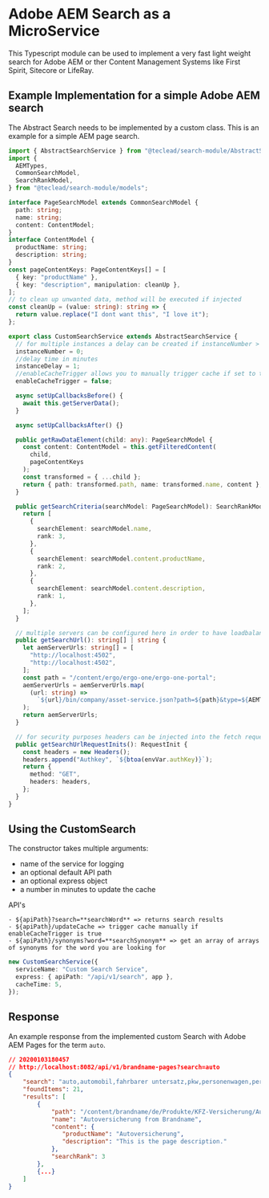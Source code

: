 # Adobe AEM Search as a MicroService

This Typescript module can be used to implement a very fast light weight search for Adobe AEM or ther Content Management Systems like First Spirit, Sitecore or LifeRay.

## Example Implementation for a simple Adobe AEM search

The Abstract Search needs to be implemented by a custom class. This is an example for a simple AEM page search.

```ts
import { AbstractSearchService } from "@teclead/search-module/AbstractSearch.service";
import {
  AEMTypes,
  CommonSearchModel,
  SearchRankModel,
} from "@teclead/search-module/models";

interface PageSearchModel extends CommonSearchModel {
  path: string;
  name: string;
  content: ContentModel;
}
interface ContentModel {
  productName: string;
  description: string;
}
const pageContentKeys: PageContentKeys[] = [
  { key: "productName" },
  { key: "description", manipulation: cleanUp },
];
// to clean up unwanted data, method will be executed if injected
const cleanUp = (value: string): string => {
  return value.replace("I dont want this", "I love it");
};

export class CustomSearchService extends AbstractSearchService {
  // for multiple instances a delay can be created if instanceNumber > 0 => instanceNumber * instanceDelay = delayTime
  instanceNumber = 0;
  //delay time in minutes
  instanceDelay = 1;
  //enableCacheTrigger allows you to manually trigger cache if set to true under ${apiPath}/updateCache
  enableCacheTrigger = false;

  async setUpCallbacksBefore() {
    await this.getServerData();
  }

  async setUpCallbacksAfter() {}

  public getRawDataElement(child: any): PageSearchModel {
    const content: ContentModel = this.getFilteredContent(
      child,
      pageContentKeys
    );
    const transformed = { ...child };
    return { path: transformed.path, name: transformed.name, content };
  }

  public getSearchCriteria(searchModel: PageSearchModel): SearchRankModel[] {
    return [
      {
        searchElement: searchModel.name,
        rank: 3,
      },
      {
        searchElement: searchModel.content.productName,
        rank: 2,
      },
      {
        searchElement: searchModel.content.description,
        rank: 1,
      },
    ];
  }

  // multiple servers can be configured here in order to have loadbalancing in place
  public getSearchUrl(): string[] | string {
    let aemServerUrls: string[] = [
      "http://localhost:4502",
      "http://localhost:4502",
    ];
    const path = "/content/ergo/ergo-one/ergo-one-portal";
    aemServerUrls = aemServerUrls.map(
      (url: string) =>
        `${url}/bin/company/asset-service.json?path=${path}&type=${AEMTypes.Page}`
    );
    return aemServerUrls;
  }

  // for security purposes headers can be injected into the fetch request
  public getSearchUrlRequestInits(): RequestInit {
    const headers = new Headers();
    headers.append("Authkey", `${btoa(envVar.authKey)}`);
    return {
      method: "GET",
      headers: headers,
    };
  }
}
```

## Using the CustomSearch

The constructor takes multiple arguments:

- name of the service for logging
- an optional default API path
- an optional express object
- a number in minutes to update the cache

API's
```
- ${apiPath}?search=**searchWord** => returns search results
- ${apiPath}/updateCache => trigger cache manually if enableCacheTrigger is true
- ${apiPath}/synonyms?word=**searchSynonym** => get an array of arrays of synonyms for the word you are looking for
```
```ts
new CustomSearchService({
  serviceName: "Custom Search Service",
  express: { apiPath: "/api/v1/search", app },
  cacheTime: 5,
});
```

## Response

An example response from the implemented custom Search with Adobe AEM Pages for the term `auto`.

```json
// 20200103180457
// http://localhost:8082/api/v1/brandname-pages?search=auto
{
    "search": "auto,automobil,fahrbarer untersatz,pkw,personenwagen,personenkraftwagen,motorwagen,blechbüchse,wagen",
    "foundItems": 21,
    "results": [
        {
            "path": "/content/brandname/de/Produkte/KFZ-Versicherung/Autoversicherung",
            "name": "Autoversicherung from Brandname",
            "content": {
               "productName": "Autoversicherung",
               "description": "This is the page description."
            },
            "searchRank": 3
        },
        {...}
    ]
}
```
